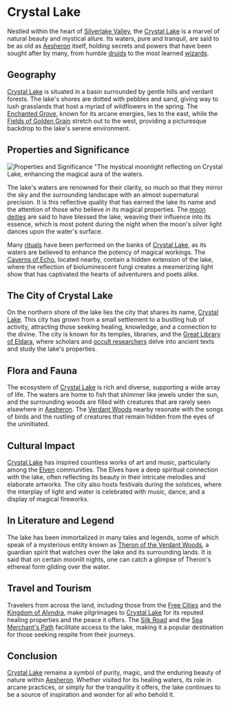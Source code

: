 # Crystal Lake

Nestled within the heart of [Silverlake Valley](Silverlake%20Valley.md), the [Crystal Lake](Crystal%20Lake.md) is a marvel of natural beauty and mystical allure. Its waters, pure and tranquil, are said to be as old as [Aesheron](Aesheron.md) itself, holding secrets and powers that have been sought after by many, from humble [druids](Druids.md) to the most learned [wizards](Wizards.md).

## Geography

[Crystal Lake](Crystal%20Lake.md) is situated in a basin surrounded by gentle hills and verdant forests. The lake's shores are dotted with pebbles and sand, giving way to lush grasslands that host a myriad of wildflowers in the spring. The [Enchanted Grove](Enchanted%20Grove.md), known for its arcane energies, lies to the east, while the [Fields of Golden Grain](Fields%20of%20Golden%20Grain.md) stretch out to the west, providing a picturesque backdrop to the lake's serene environment.

## Properties and Significance

![Properties and Significance](../../images/Crystal%20Lake_S_Properties%20and%20Significance.png)
"The mystical moonlight reflecting on Crystal Lake, enhancing the magical aura of the waters.

The lake's waters are renowned for their clarity, so much so that they mirror the sky and the surrounding landscape with an almost supernatural precision. It is this reflective quality that has earned the lake its name and the attention of those who believe in its magical properties. The [moon deities](Moon%20Deities.md) are said to have blessed the lake, weaving their influence into its essence, which is most potent during the night when the moon's silver light dances upon the water's surface.

Many [rituals](Rituals.md) have been performed on the banks of [Crystal Lake](Crystal%20Lake.md), as its waters are believed to enhance the potency of magical workings. The [Caverns of Echo](Caverns%20of%20Echo.md), located nearby, contain a hidden extension of the lake, where the reflection of bioluminescent fungi creates a mesmerizing light show that has captivated the hearts of adventurers and poets alike.

## The City of Crystal Lake

On the northern shore of the lake lies the city that shares its name, [Crystal Lake](Crystal%20Lake.md). This city has grown from a small settlement to a bustling hub of activity, attracting those seeking healing, knowledge, and a connection to the divine. The city is known for its temples, libraries, and the [Great Library of Eldara](Great%20Library%20of%20Eldara.md), where scholars and [occult researchers](Occult%20Researchers.md) delve into ancient texts and study the lake's properties.

## Flora and Fauna

The ecosystem of [Crystal Lake](Crystal%20Lake.md) is rich and diverse, supporting a wide array of life. The waters are home to fish that shimmer like jewels under the sun, and the surrounding woods are filled with creatures that are rarely seen elsewhere in [Aesheron](Aesheron.md). The [Verdant Woods](Verdant%20Woods.md) nearby resonate with the songs of birds and the rustling of creatures that remain hidden from the eyes of the uninitiated.

## Cultural Impact

[Crystal Lake](Crystal%20Lake.md) has inspired countless works of art and music, particularly among the [Elven](Elf.md) communities. The Elves have a deep spiritual connection with the lake, often reflecting its beauty in their intricate melodies and elaborate artworks. The city also hosts festivals during the solstices, where the interplay of light and water is celebrated with music, dance, and a display of magical fireworks.

## In Literature and Legend

The lake has been immortalized in many tales and legends, some of which speak of a mysterious entity known as [Theron of the Verdant Woods](Theron%20of%20the%20Verdant%20Woods.md), a guardian spirit that watches over the lake and its surrounding lands. It is said that on certain moonlit nights, one can catch a glimpse of Theron's ethereal form gliding over the water.

## Travel and Tourism

Travelers from across the land, including those from the [Free Cities](Free%20Cities.md) and the [Kingdom of Alyndra](Kingdom%20of%20Alyndra.md), make pilgrimages to [Crystal Lake](Crystal%20Lake.md) for its reputed healing properties and the peace it offers. The [Silk Road](Silk%20Road.md) and the [Sea Merchant's Path](Sea%20Merchant'S%20Path.md) facilitate access to the lake, making it a popular destination for those seeking respite from their journeys.

## Conclusion

[Crystal Lake](Crystal%20Lake.md) remains a symbol of purity, magic, and the enduring beauty of nature within [Aesheron](Aesheron.md). Whether visited for its healing waters, its role in arcane practices, or simply for the tranquility it offers, the lake continues to be a source of inspiration and wonder for all who behold it.